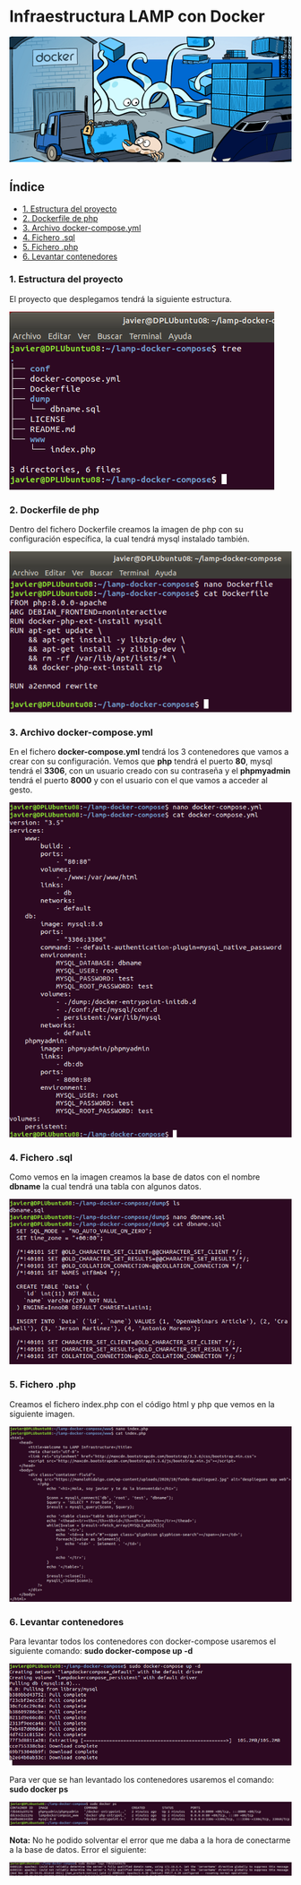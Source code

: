 # Infraestructura LAMP con Docker

![logo](https://github.com/Regnierd/Docker/blob/main/InfraestructuraLAMPDocker/img/logo.png)

## Índice

- <a href="#1">1. Estructura del proyecto </a>
- <a href="#2">2. Dockerfile de php </a>
- <a href="#3">3. Archivo docker-compose.yml </a>
- <a href="#4">4. Fichero .sql </a>
- <a href="#5">5. Fichero .php </a>
- <a href="#6">6. Levantar contenedores </a>

<a name="1"></a>

### 1. Estructura del proyecto
El proyecto que desplegamos tendrá la siguiente estructura.

![1](https://github.com/Regnierd/Docker/blob/main/InfraestructuraLAMPDocker/img/1.png)

<a name="2"></a>

### 2. Dockerfile de php
Dentro del fichero Dockerfile creamos la imagen de php con su configuración específica, la cual tendrá mysql instalado también.

![2](https://github.com/Regnierd/Docker/blob/main/InfraestructuraLAMPDocker/img/2.png)

<a name="3"></a>

### 3. Archivo docker-compose.yml
En el fichero <b>docker-compose.yml</b> tendrá los 3 contenedores que vamos a crear con su configuración. Vemos que <b>php</b> tendrá el puerto <b>80</b>, mysql tendrá el <b>3306</b>, con un usuario creado con su contraseña y el <b>phpmyadmin</b> tendrá el puerto <b>8000</b> y con el usuario con el que vamos a acceder al gesto.

![3](https://github.com/Regnierd/Docker/blob/main/InfraestructuraLAMPDocker/img/3.png)

<a name="4"></a>

### 4. Fichero .sql
Como vemos en la imagen creamos la base de datos con el nombre <b>dbname</b> la cual tendrá una tabla con algunos datos.

![4](https://github.com/Regnierd/Docker/blob/main/InfraestructuraLAMPDocker/img/4.png)

<a name="5"></a>

### 5. Fichero .php 
Creamos el fichero index.php con el código html y php que vemos en la siguiente imagen.

![5](https://github.com/Regnierd/Docker/blob/main/InfraestructuraLAMPDocker/img/5.png)

<a name="6"></a>

### 6. Levantar contenedores
Para levantar todos los contenedores con docker-compose usaremos el siguiente comando: <b>sudo docker-compose up -d</b>

![6](https://github.com/Regnierd/Docker/blob/main/InfraestructuraLAMPDocker/img/6.png)

Para ver que se han levantado los contenedores usaremos el comando: <b>sudo docker ps</b>

![7](https://github.com/Regnierd/Docker/blob/main/InfraestructuraLAMPDocker/img/7.PNG)

<b>Nota:</b> No he podido solventar el error que me daba a la hora de conectarme a la base de datos.
Error el siguiente:

![8](https://github.com/Regnierd/Docker/blob/main/InfraestructuraLAMPDocker/img/8.PNG)
